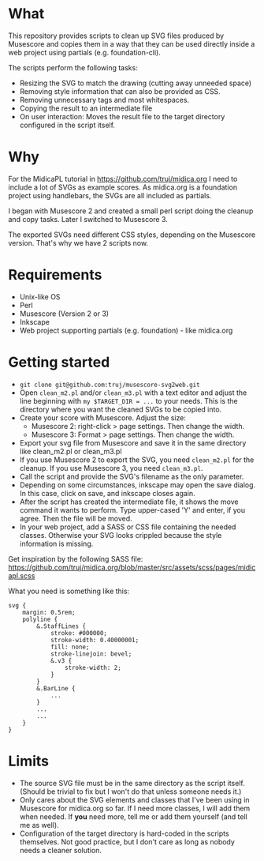 # What

This repository provides scripts to clean up SVG files produced by Musescore and copies them in a way that they can be used directly inside a web project using partials (e.g. foundation-cli).

The scripts perform the following tasks:

- Resizing the SVG to match the drawing (cutting away unneeded space)
- Removing style information that can also be provided as CSS.
- Removing unnecessary tags and most whitespaces.
- Copying the result to an intermediate file
- On user interaction: Moves the result file to the target directory configured in the script itself.

# Why

For the MidicaPL tutorial in https://github.com/truj/midica.org I need to include a lot
of SVGs as example scores. As midica.org is a foundation project using handlebars, the SVGs are all included as partials.

I began with Musescore 2 and created a small perl script doing the cleanup and copy tasks.
Later I switched to Musescore 3.

The exported SVGs need different CSS styles, depending on the Musescore version.
That's why we have 2 scripts now.

# Requirements

- Unix-like OS
- Perl
- Musescore (Version 2 or 3)
- Inkscape
- Web project supporting partials (e.g. foundation) - like midica.org

# Getting started

- `git clone git@github.com:truj/musescore-svg2web.git`
- Open `clean_m2.pl` and/or `clean_m3.pl` with a text editor and adjust the line beginning with `my $TARGET_DIR = ...` to your needs. This is the directory where you want the cleaned SVGs to be copied into.
- Create your score with Musescore. Adjust the size:
  - Musescore 2: right-click > page settings. Then change the width.
  - Musescore 3: Format > page settings. Then change the width.
- Export your svg file from Musescore and save it in the same directory like clean_m2.pl or clean_m3.pl
- If you use Musescore 2 to export the SVG, you need `clean_m2.pl` for the cleanup. If you use Musescore 3, you need `clean_m3.pl`.
- Call the script and provide the SVG's filename as the only parameter.
- Depending on some circumstances, inkscape may open the save dialog. In this case, click on save, and inkscape closes again.
- After the script has created the intermediate file, it shows the move command it wants to perform. Type upper-cased 'Y' and enter, if you agree. Then the file will be moved.
- In your web project, add a SASS or CSS file containing the needed classes. Otherwise your SVG looks crippled because the style information is missing.

Get inspiration by the following SASS file: https://github.com/truj/midica.org/blob/master/src/assets/scss/pages/midicapl.scss

What you need is something like this:

```
svg {
	margin: 0.5rem;
	polyline {
		&.StaffLines {
			stroke: #000000;
			stroke-width: 0.40000001;
			fill: none;
			stroke-linejoin: bevel;
			&.v3 {
				stroke-width: 2;
			}
		}
		&.BarLine {
			...
		}
		...
		...
	}
}
```

# Limits

- The source SVG file must be in the same directory as the script itself. (Should be trivial to fix but I won't do that unless someone needs it.)
- Only cares about the SVG elements and classes that I've been using in Musescore for midica.org so far. If I need more classes, I will add them when needed. If **you** need more, tell me or add them yourself (and tell me as well).
- Configuration of the target directory is hard-coded in the scripts themselves. Not good practice, but I don't care as long as nobody needs a cleaner solution.
